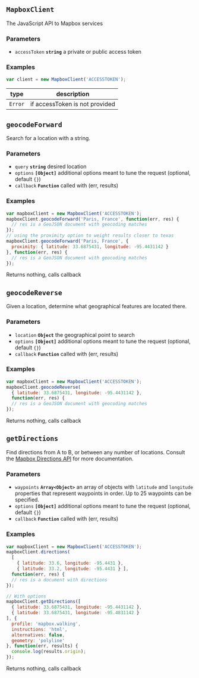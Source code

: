 ## `MapboxClient`

The JavaScript API to Mapbox services

### Parameters

* `accessToken` **`string`** a private or public access token


### Examples

```js
var client = new MapboxClient('ACCESSTOKEN');
```


| type | description |
| ---- | ----------- |
| `Error` | if accessToken is not provided |
## `geocodeForward`

Search for a location with a string.

### Parameters

* `query` **`string`** desired location
* `options` **`[Object]`** additional options meant to tune the request (optional, default `{}`)
* `callback` **`Function`** called with (err, results)


### Examples

```js
var mapboxClient = new MapboxClient('ACCESSTOKEN');
mapboxClient.geocodeForward('Paris, France', function(err, res) {
  // res is a GeoJSON document with geocoding matches
});
// using the proximity option to weight results closer to texas
mapboxClient.geocodeForward('Paris, France', {
  proximity: { latitude: 33.6875431, longitude: -95.4431142 }
}, function(err, res) {
  // res is a GeoJSON document with geocoding matches
});
```

Returns  nothing, calls callback

## `geocodeReverse`

Given a location, determine what geographical features are located
there.

### Parameters

* `location` **`Object`** the geographical point to search
* `options` **`[Object]`** additional options meant to tune the request (optional, default `{}`)
* `callback` **`Function`** called with (err, results)


### Examples

```js
var mapboxClient = new MapboxClient('ACCESSTOKEN');
mapboxClient.geocodeReverse(
  { latitude: 33.6875431, longitude: -95.4431142 },
  function(err, res) {
  // res is a GeoJSON document with geocoding matches
});
```

Returns  nothing, calls callback

## `getDirections`

Find directions from A to B, or between any number of locations.
Consult the [Mapbox Directions API](https://www.mapbox.com/developers/api/directions/)
for more documentation.

### Parameters

* `waypoints` **`Array<Object>`** an array of objects with `latitude` and `longitude` properties that represent waypoints in order. Up to 25 waypoints can be specified.
* `options` **`[Object]`** additional options meant to tune the request (optional, default `{}`)
* `callback` **`Function`** called with (err, results)


### Examples

```js
var mapboxClient = new MapboxClient('ACCESSTOKEN');
mapboxClient.directions(
  [
    { latitude: 33.6, longitude: -95.4431 },
    { latitude: 33.2, longitude: -95.4431 } ],
  function(err, res) {
  // res is a document with directions
});

// With options
mapboxClient.getDirections([
  { latitude: 33.6875431, longitude: -95.4431142 },
  { latitude: 33.6875431, longitude: -95.4831142 }
], {
  profile: 'mapbox.walking',
  instructions: 'html',
  alternatives: false,
  geometry: 'polyline'
}, function(err, results) {
  console.log(results.origin);
});
```

Returns  nothing, calls callback

